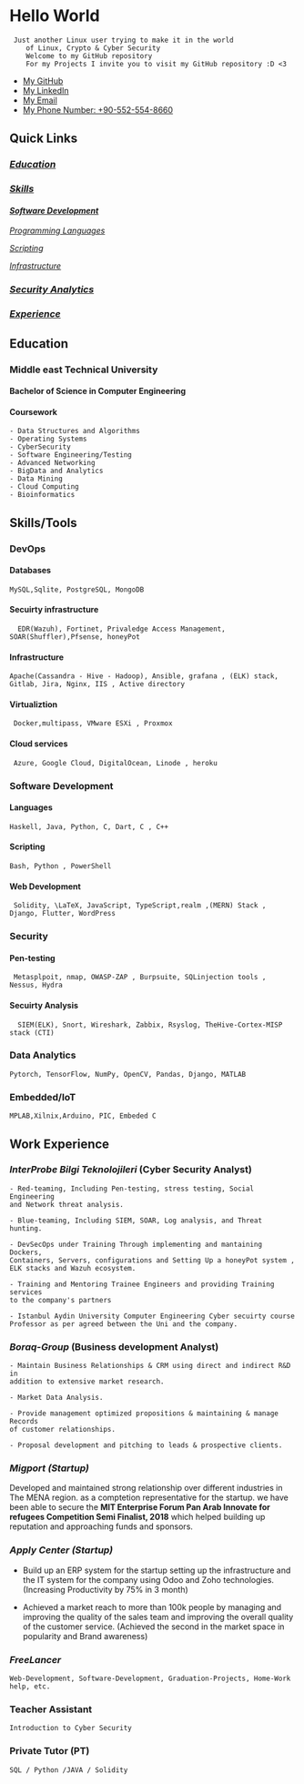 # Hello World

     Just another Linux user trying to make it in the world
        of Linux, Crypto & Cyber Security
        Welcome to my GitHub repository
        For my Projects I invite you to visit my GitHub repository :D <3

- [My GitHub](https://www.github.com/mohamed9974)
- [My LinkedIn](https://www.linkedin.com/in/mohamedaliamin)
- [My Email](mailto:mohamed.amin@metu.edu.tr)
- [My Phone Number: +90-552-554-8660](tel:+905525548660)

## Quick Links

### [_Education_](README.md#education)

### [_Skills_](README.md#skills/tools)

#### [_Software Development_](README.md#software-development)

[_Programming Languages_](README.md#languages)

[_Scripting_](README.md#scripting)

[_Infrastructure_](README.md#devops)

### [_Security Analytics_](README.md#security)

### [_Experience_](README.md#Work-Experience)

## Education

### Middle east Technical University

#### Bachelor of Science in Computer Engineering

#### Coursework

    - Data Structures and Algorithms
    - Operating Systems
    - CyberSecurity
    - Software Engineering/Testing
    - Advanced Networking
    - BigData and Analytics
    - Data Mining
    - Cloud Computing
    - Bioinformatics

## Skills/Tools

### DevOps

#### Databases

    MySQL,Sqlite, PostgreSQL, MongoDB

#### Secuirty infrastructure

      EDR(Wazuh), Fortinet, Privaledge Access Management, SOAR(Shuffler),Pfsense, honeyPot

#### Infrastructure

    Apache(Cassandra - Hive - Hadoop), Ansible, grafana , (ELK) stack, Gitlab, Jira, Nginx, IIS , Active directory

#### Virtualiztion

     Docker,multipass, VMware ESXi , Proxmox

#### Cloud services

     Azure, Google Cloud, DigitalOcean, Linode , heroku

### Software Development

#### Languages

    Haskell, Java, Python, C, Dart, C , C++

#### Scripting

    Bash, Python , PowerShell

#### Web Development

     Solidity, \LaTeX, JavaScript, TypeScript,realm ,(MERN) Stack , Django, Flutter, WordPress

### Security

#### Pen-testing

     Metasplpoit, nmap, OWASP-ZAP , Burpsuite, SQLinjection tools , Nessus, Hydra

#### Secuirty Analysis

      SIEM(ELK), Snort, Wireshark, Zabbix, Rsyslog, TheHive-Cortex-MISP stack (CTI)

### Data Analytics

    Pytorch, TensorFlow, NumPy, OpenCV, Pandas, Django, MATLAB

### Embedded/IoT

    MPLAB,Xilnix,Arduino, PIC, Embeded C

## Work Experience

### _InterProbe Bilgi Teknolojileri_ (Cyber Security Analyst)

    - Red-teaming, Including Pen-testing, stress testing, Social Engineering
    and Network threat analysis.

    - Blue-teaming, Including SIEM, SOAR, Log analysis, and Threat hunting.

    - DevSecOps under Training Through implementing and mantaining Dockers,
    Containers, Servers, configurations and Setting Up a honeyPot system ,
    ELK stacks and Wazuh ecosystem.

    - Training and Mentoring Trainee Engineers and providing Training services
    to the company's partners

    - Istanbul Aydin University Computer Engineering Cyber secuirty course
    Professor as per agreed between the Uni and the company.

### _Boraq-Group_ (Business development Analyst)

    - Maintain Business Relationships & CRM using direct and indirect R&D in
    addition to extensive market research.

    - Market Data Analysis.

    - Provide management optimized propositions & maintaining & manage Records
    of customer relationships.

    - Proposal development and pitching to leads & prospective clients.

### _Migport (Startup)_

Developed and maintained strong relationship over different industries
in The MENA region. as a comptetion representative for the startup. we
have been able to secure the **MIT Enterprise Forum Pan Arab Innovate
for refugees Competition Semi Finalist, 2018** which helped building up
reputation and approaching funds and sponsors.

### _Apply Center (Startup)_

- Build up an ERP system for the startup setting up the infrastructure and
  the IT system for the company using Odoo and Zoho
  technologies.(Increasing Productivity by 75% in 3 month)

- Achieved a market reach to more than 100k people by managing and
  improving the quality of the sales team and improving the overall
  quality of the customer service. (Achieved the second in the market
  space in popularity and Brand awareness)

### _FreeLancer_

    Web-Development, Software-Development, Graduation-Projects, Home-Work help, etc.

### Teacher Assistant

    Introduction to Cyber Security

### Private Tutor (PT)

    SQL / Python /JAVA / Solidity
